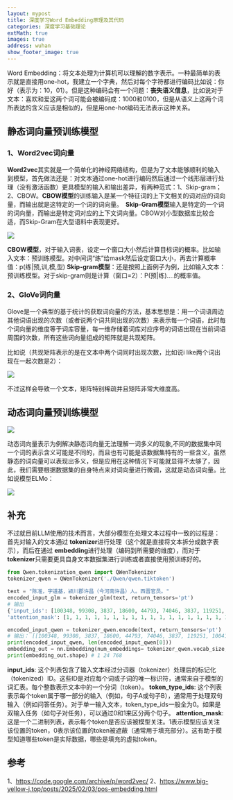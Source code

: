 ```yaml
---
layout: mypost
title: 深度学习Word Embedding原理及其代码
categories: 深度学习基础理论
extMath: true
images: true
address: wuhan
show_footer_image: true
---
```


Word Embedding：将文本处理为计算机可以理解的数字表示。一种最简单的表示就是直接用one-hot，我建立一个字典，然后对每个字符都进行编码比如说：你好（表示为：10，01）。但是这种编码会有一个问题：**丧失语义信息**，比如说对于文本：喜欢和爱这两个词可能会被编码成：1000和0100，但是从语义上这两个词所表达的含义应该是相似的，但是用one-hot编码无法表示这种关系。

## 静态词向量预训练模型
### 1、**Word2vec词向量**
**Word2vec**其实就是一个简单化的神经网络结构，但是为了文本能够顺利的输入到模型，首先做法还是：对文本通过one-hot进行编码然后通过一个线形层进行处理（没有激活函数）更具模型的输入和输出差异，有两种范式：1、Skip-gram；2、CBOW。**CBOW模型**的训练输入是某一个特征词的上下文相关的词对应的词向量，而输出就是这特定的一个词的词向量。　**Skip-Gram模型**输入是特定的一个词的词向量，而输出是特定词对应的上下文词向量。CBOW对小型数据库比较合适，而Skip-Gram在大型语料中表现更好。

![](https://s2.loli.net/2025/02/28/OleZyqQEUVbRdxo.png)

**CBOW模型**，对于输入词表，设定一个窗口大小然后计算目标词的概率。比如输入文本：预训练模型。对中间词“练”给mask然后设定窗口大小，再去计算概率值：p(练|预,训,模,型)
**Skip-gram模型**：还是按照上面例子为例，比如输入文本：预训练模型。对于skip-gram则是计算（窗口=2）：P(预|练)....的概率值。

### 2、**GloVe词向量**
Glove是一个典型的基于统计的获取词向量的方法，基本思想是：用一个词语周边其他词语出现的次数（或者说两个词共同出现的次数）来表示每一个词语，此时每个词向量的维度等于词库容量，每一维存储着词库对应序号的词语出现在当前词语周围的次数，所有这些词向量组成的矩阵就是共现矩阵。

比如说（共现矩阵表示的是在文本中两个词同时出现次数，比如说i like两个词出现在一起次数是2）：

![](https://s2.loli.net/2025/02/28/9vqZFyks7eoVRH1.png)

不过这样会导致一个文本，矩阵特别稀疏并且矩阵非常大维度高。

## 动态词向量预训练模型

![](https://s2.loli.net/2025/02/28/TDhYs4L1CmvrgFu.png)

动态词向量表示为例解决静态词向量无法理解一词多义的现象,不同的数据集中同一个词的表示含义可能是不同的，而且也有可能是该数据集特有的一些含义，虽然静态的词向量可以表现出多义，但是应用在这种情况下可能就显得不太够了，因此，我们需要根据数据集的自身特点来对词向量进行微调，这就是动态词向量。比如说模型ELMo：

![](https://s2.loli.net/2025/02/28/yG3JkqQ8mtUuzMc.png)

## 补充

不过就目前LLM使用的技术而言，大部分模型在处理文本过程中一致的过程是：首先对输入的文本通过 **tokenizer**进行处理（这个就是直接将文本拆分成数字表示），而后在通过 **embedding**进行处理（编码到所需要的维度），而对于 **tokenizer**只需要更具自身文本数据集进行训练或者直接使用预训练好的。

```python
from Qwen.tokenization_qwen import QWenTokenizer
tokenizer_qwen = QWenTokenizer('./Qwen/qwen.tiktoken')

text = "陈准，字道基，颍川郡许昌（今河南许昌）人。西晋官员。"
encoded_input_glm = tokenizer_glm(text, return_tensors='pt')
# 输出
{'input_ids': [100348, 99308, 3837, 18600, 44793, 74046, 3837, 119251, 100410, 106317, 99454, 100763, 9909, 36171, 104185, 99454, 100763, 7552, 17340, 1773, 60686, 100850, 105404, 1773], 'token_type_ids': [0, 0, 0, 0, 0, 0, 0, 0, 0, 0, 0, 0, 0, 0, 0, 0, 0, 0, 0, 0, 0, 0, 0, 0], 
'attention_mask': [1, 1, 1, 1, 1, 1, 1, 1, 1, 1, 1, 1, 1, 1, 1, 1, 1, 1, 1, 1, 1, 1, 1, 1]}

encoded_input_qwen = tokenizer_qwen.encode(text, return_tensors='pt')
# 输出： [[100348, 99308, 3837, 18600, 44793, 74046, 3837, 119251, 100410, 106317, 99454, 100763, 9909, 36171, 104185, 99454, 100763, 7552, 17340, 1773, 60686, 100850, 105404, 1773]]
print(encoded_input_qwen, len(encoded_input_qwen[0]))
embedding_out = nn.Embedding(num_embeddings= tokenizer_qwen.vocab_size, embedding_dim=768)(encoded_input_qwen)
print(embedding_out.shape) # 1 24 768

```

**input_ids**: 这个列表包含了输入文本经过分词器（tokenizer）处理后的标记化（tokenized）ID。这些ID是对应每个词或子词的唯一标识符，通常来自于模型的词汇表。每个整数表示文本中的一个分词（token）。
**token_type_ids**: 这个列表表示每个token属于哪一部分的输入（例如，句子A或句子B），通常用于处理双句输入（例如问答任务）。对于单一输入文本，token_type_ids一般全为0。如果是双输入任务（如句子对任务），可以通过0和1来区分两个句子。
**attention_mask**: 这是一个二进制列表，表示每个token是否应该被模型关注。1表示模型应该关注该位置的token，0表示该位置的token被遮蔽（通常用于填充部分）。这有助于模型知道哪些token是实际数据，哪些是填充的虚拟token。

## 参考
1、https://code.google.com/archive/p/word2vec/
2、https://www.big-yellow-j.top/posts/2025/02/03/pos-embedding.html
